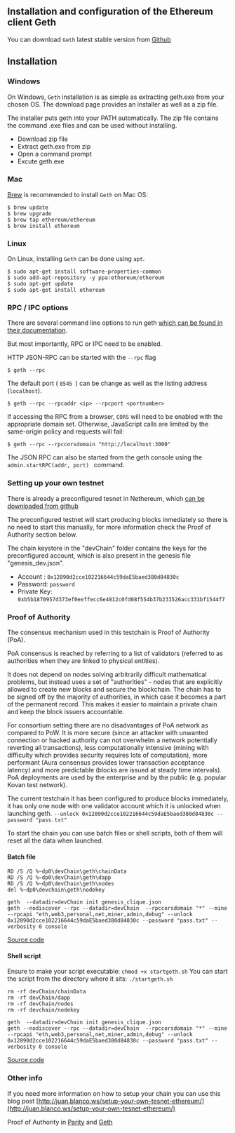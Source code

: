 ## Installation and configuration of the Ethereum client Geth

You can download ``` Geth ``` latest stable version from [Github](https://github.com/ethereum/go-ethereum/releases)

## Installation

### Windows

On Windows, ``` Geth ``` installation is as simple as extracting geth.exe from your chosen OS.
The download page provides an installer as well as a zip file. 

The installer puts geth into your PATH automatically. The zip file contains the command .exe files and can be used without installing.

- Download zip file
- Extract geth.exe from zip
- Open a command prompt
- Excute geth.exe

### Mac

[Brew](https://brew.sh/) is recommended to install ``` Geth ``` on Mac OS:
```
$ brew update
$ brew upgrade
$ brew tap ethereum/ethereum
$ brew install ethereum
```

### Linux

On Linux, installing ``` Geth ``` can be done using ``` apt ```.

```
$ sudo apt-get install software-properties-common
$ sudo add-apt-repository -y ppa:ethereum/ethereum
$ sudo apt-get update
$ sudo apt-get install ethereum
```

### RPC / IPC options

There are several command line options to run geth [which can be found in their documentation](https://github.com/ethereum/go-ethereum/wiki/Command-Line-Options).

But most importantly, RPC or IPC need to be enabled.

HTTP JSON-RPC can be started with the ``` --rpc ``` flag

```
$ geth --rpc
```
The default port ( ```8545 ```) can be change as well as the listing address (``` localhost ```).

```
$ geth --rpc --rpcaddr <ip> --rpcport <portnumber>
```
If accessing the RPC from a browser, ``` CORS ``` will need to be enabled with the appropriate domain set. Otherwise, JavaScript calls are limited by the same-origin policy and requests will fail:

```
$ geth --rpc --rpccorsdomain "http://localhost:3000"
```
The JSON RPC can also be started from the geth console using the ```admin.startRPC(addr, port) ``` command.

### Setting up your own testnet

There is already a preconfigured tesnet in Nethereum, which [can be downloaded from github](https://github.com/Nethereum/Nethereum/tree/master/testchain/clique)

The preconfigured testnet will start producing blocks inmediately so there is no need to start this manually, for more information check the Proof of Authority section below.

The chain keystore in the "devChain" folder contains the keys for the preconfigured account, which is also present in the genesis file "genesis_dev.json".

* Account : ``` 0x12890d2cce102216644c59daE5baed380d84830c ```
* Password: ``` password ```
* Private Key: ``` 0xb5b1870957d373ef0eeffecc6e4812c0fd08f554b37b233526acc331bf1544f7 ```

### Proof of Authority

The consensus mechanism used in this testchain is Proof of Authority (PoA).

PoA consensus is reached by referring to a list of validators (referred to as authorities when they are linked to physical entities).

It does not depend on nodes solving arbitrarily difficult mathematical problems, but instead uses a set of "authorities" - nodes that are explicitly allowed to create new blocks and secure the blockchain. The chain has to be signed off by the majority of authorities, in which case it becomes a part of the permanent record. This makes it easier to maintain a private chain and keep the block issuers accountable.

For consortium setting there are no disadvantages of PoA network as compared to PoW. It is more secure (since an attacker with unwanted connection or hacked authority can not overwhelm a network potentially reverting all transactions), less computationally intensive (mining with difficulty which provides security requires lots of computation), more performant (Aura consensus provides lower transaction acceptance latency) and more predictable (blocks are issued at steady time intervals). PoA deployments are used by the enterprise and by the public (e.g. popular Kovan test network).

The current testchain it has been configured to produce blocks immediately, it has only one node with one validator account which it is unlocked when launching geth. ```--unlock 0x12890d2cce102216644c59daE5baed380d84830c --password "pass.txt"```

To start the chain you can use batch files or shell scripts, both of them will reset all the data when launched.

#### Batch file

```
RD /S /Q %~dp0\devChain\geth\chainData
RD /S /Q %~dp0\devChain\geth\dapp
RD /S /Q %~dp0\devChain\geth\nodes
del %~dp0\devchain\geth\nodekey

geth  --datadir=devChain init genesis_clique.json
geth --nodiscover --rpc --datadir=devChain  --rpccorsdomain "*" --mine --rpcapi "eth,web3,personal,net,miner,admin,debug" --unlock 0x12890d2cce102216644c59daE5baed380d84830c --password "pass.txt" --verbosity 0 console

```
[Source code](https://github.com/Nethereum/Nethereum/edit/master/testchain/clique/startgeth.bat)

#### Shell script

Ensure to make your script executable: ` chmod +x startgeth.sh `
You can start the script from the directory where it sits: ` ./startgeth.sh `
```
rm -rf devChain/chainData
rm -rf devChain/dapp
rm -rf devChain/nodes
rm -rf devchain/nodekey

geth  --datadir=devChain init genesis_clique.json
geth --nodiscover --rpc --datadir=devChain  --rpccorsdomain "*" --mine --rpcapi "eth,web3,personal,net,miner,admin,debug" --unlock 0x12890d2cce102216644c59daE5baed380d84830c --password "pass.txt" --verbosity 0 console

```
[Source code](https://github.com/Nethereum/Nethereum/edit/master/testchain/clique/startgeth.sh)


### Other info
If you need more information on how to setup your chain you can use this blog post
[http://juan.blanco.ws/setup-your-own-tesnet-ethereum/](http://juan.blanco.ws/setup-your-own-tesnet-ethereum/)

Proof of Authority in [Parity](https://github.com/paritytech/parity/wiki/Proof-of-Authority-Chains) and [Geth](https://github.com/ethereum/EIPs/issues/225)

